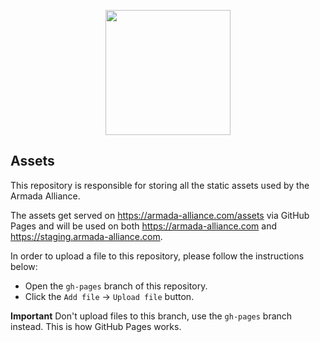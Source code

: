 <p align="center"><img width="200px" src="https://armada-alliance.com/ship-420.png"></img></p>

## Assets

This repository is responsible for storing all the static assets used by the Armada Alliance.

The assets get served on https://armada-alliance.com/assets via GitHub Pages and will be used on both https://armada-alliance.com and https://staging.armada-alliance.com.

In order to upload a file to this repository, please follow the instructions below:

- Open the `gh-pages` branch of this repository.
- Click the `Add file` -> `Upload file` button.

**Important** Don't upload files to this branch, use the `gh-pages` branch instead. This is how GitHub Pages works.